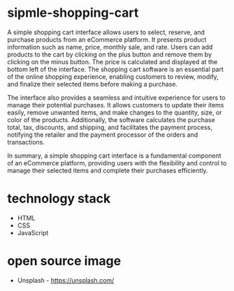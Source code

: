 # sipmle-shopping-cart

A simple shopping cart interface allows users to select, reserve, and purchase products from an eCommerce platform. It presents product information such as name, price, monthly sale, and rate. Users can add products to the cart by clicking on the plus button and remove them by clicking on the minus button. The price is calculated and displayed at the bottom left of the interface. The shopping cart software is an essential part of the online shopping experience, enabling customers to review, modify, and finalize their selected items before making a purchase.

The interface also provides a seamless and intuitive experience for users to manage their potential purchases. It allows customers to update their items easily, remove unwanted items, and make changes to the quantity, size, or color of the products. Additionally, the software calculates the purchase total, tax, discounts, and shipping, and facilitates the payment process, notifying the retailer and the payment processor of the orders and transactions.

In summary, a simple shopping cart interface is a fundamental component of an eCommerce platform, providing users with the flexibility and control to manage their selected items and complete their purchases efficiently.

# technology stack

- HTML
- CSS
- JavaScript

# open source image

- Unsplash - https://unsplash.com/
